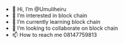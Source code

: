 - 👋 Hi, I’m @Umuliheiru
- 👀 I’m interested in block chain
- 🌱 I’m currently learning block chain
- 💞️ I’m looking to collaborate on block chain
- 📫 How to reach me 08147759813

<!---
Umuliheiru/Umuliheiru is a ✨ special ✨ repository because its `README.md` (this file) appears on your GitHub profile.
You can click the Preview link to take a look at your changes.
--->
